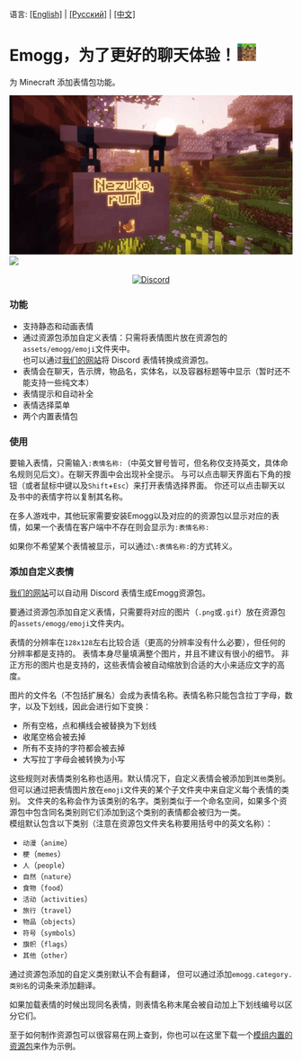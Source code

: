 语言: [[English]](https://github.com/aratakileo/emogg) | [[Русский]](preview/README_ru.md) | [[中文]](preview/README_cn.md)

# Emogg，为了更好的聊天体验！<img src="https://github.com/aratakileo/static.pexty.xyz/blob/main/src/emoji/animated/minecraft.gif?raw=true" height="35"/>
为 Minecraft 添加表情包功能。

![](preview/preview-1.gif)
![](preview/preview-2.gif)

<p align="center">
 <a href="https://discord.gg/t5ZqftXG4b">
    <img src="https://img.shields.io/badge/Discord-7289da?style=for-the-badge&logo=discord&logoColor=ffffff" alt="Discord" />
  </a>
</p>

### 功能
- 支持静态和动画表情
- 通过资源包添加自定义表情：只需将表情图片放在资源包的`assets/emogg/emoji`文件夹中。  
  也可以通过[我们的网站](https://aratakileo.github.io/emogg-resourcepack-maker/)将 Discord 表情转换成资源包。
- 表情会在聊天，告示牌，物品名，实体名，以及容器标题等中显示（暂时还不能支持一些纯文本）
- 表情提示和自动补全
- 表情选择菜单
- 两个内置表情包

### 使用
要输入表情，只需输入`:表情名称:`（中英文冒号皆可，但名称仅支持英文，具体命名规则见后文）。在聊天界面中会出现补全提示。
与可以点击聊天界面右下角的按钮（或者鼠标中键以及`Shift`+`Esc`）来打开表情选择界面。
你还可以点击聊天以及书中的表情字符以复制其名称。

在多人游戏中，其他玩家需要安装Emogg以及对应的的资源包以显示对应的表情，如果一个表情在客户端中不存在则会显示为`:表情名称:`

如果你不希望某个表情被显示，可以通过`\:表情名称:`的方式转义。

### 添加自定义表情
[我们的网站](https://aratakileo.github.io/emogg-resourcepack-maker/)可以自动用 Discord 表情生成Emogg资源包。 

要通过资源包添加自定义表情，只需要将对应的图片（`.png`或`.gif`）放在资源包的`assets/emogg/emoji`文件夹内。

表情的分辨率在`128x128`左右比较合适（更高的分辨率没有什么必要），但任何的分辨率都是支持的。
表情本身尽量填满整个图片，并且不建议有很小的细节。
非正方形的图片也是支持的，这些表情会被自动缩放到合适的大小来适应文字的高度。

图片的文件名（不包括扩展名）会成为表情名称。表情名称只能包含拉丁字母，数字，以及下划线，因此会进行如下变换：
- 所有空格，点和横线会被替换为下划线
- 收尾空格会被去掉
- 所有不支持的字符都会被去掉
- 大写拉丁字母会被转换为小写

这些规则对表情类别名称也适用。默认情况下，自定义表情会被添加到`其他`类别。
但可以通过把表情图片放在`emoji`文件夹的某个子文件夹中来自定义每个表情的类别。
文件夹的名称会作为该类别的名字。类别类似于一个命名空间，如果多个资源包中包含同名类别则它们添加到这个类别的表情都会被归为一类。  
模组默认包含以下类别（注意在资源包文件夹名称要用括号中的英文名称）：
- `动漫`（`anime`）
- `梗`（`memes`）
- `人`（`people`）
- `自然`（`nature`）
- `食物`（`food`）
- `活动`（`activities`）
- `旅行`（`travel`）
- `物品`（`objects`）
- `符号`（`symbols`）
- `旗帜`（`flags`）
- `其他`（`other`）

通过资源包添加的自定义类别默认不会有翻译，
但可以通过添加`emogg.category.类别名`的词条来添加翻译。

如果加载表情的时候出现同名表情，则表情名称末尾会被自动加上下划线编号以区分它们。

至于如何制作资源包可以很容易在网上查到，你也可以在这里下载一个[模组内置的资源包](https://github.com/aratakileo/emogg/raw/main/resourcepack/builtin.zip)来作为示例。
